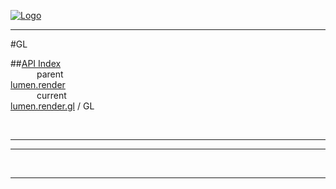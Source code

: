 
[![Logo](../../../../images/logo.png)](../../../../index.html)

---

#GL


##[API Index](../../../../api/index.html#lumen.render)   
&emsp;&emsp;&emsp;parent    
[lumen.render](../)     
&emsp;&emsp;&emsp;current    
[lumen.render.gl](./) / GL

<br/>

---




---



&nbsp;
&nbsp;
&nbsp;

---  


&nbsp;   
&nbsp;   